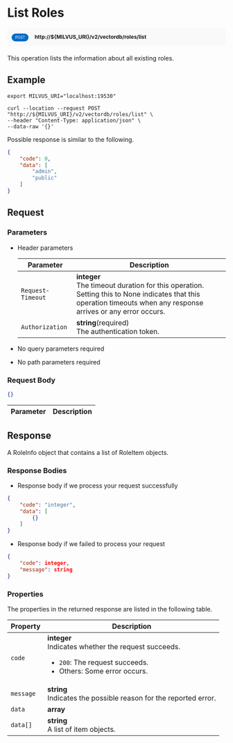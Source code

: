 # List Roles

<div style="background: #f9f9f9; padding: 10px; border-radius: 5px; margin-bottom: 20px;">
    <div style="display: inline-block; background: #026aca; font-size: 0.6em; border-radius: 10px; color: #ffffff; padding: 0.3em 1em; line-height: 1.5em;">
        <span>POST</span>
    </div>
    <div style="display: inline-block; font-size: 0.85em; font-weight: 700; margin-left: 10px;">
        <span>http://${MILVUS_URI}/v2/vectordb/roles/list</span>
    </div>
</div>

This operation lists the information about all existing roles.

## Example

```shell
export MILVUS_URI="localhost:19530"

curl --location --request POST "http://${MILVUS_URI}/v2/vectordb/roles/list" \
--header "Content-Type: application/json" \
--data-raw '{}'
```
Possible response is similar to the following.
```json
{
    "code": 0,
    "data": [
        "admin",
        "public"
    ]
}
```


## Request

### Parameters

- Header parameters

    | Parameter        | Description                                                                               |
    |------------------|-------------------------------------------------------------------------------------------|
    | `Request-Timeout`  | **integer**<br/>The timeout duration for this operation.<br/>Setting this to None indicates that this operation timeouts when any response arrives or any error occurs.|
    | `Authorization`  | **string**(required)<br/>The authentication token.|

- No query parameters required

- No path parameters required

### Request Body

```json
{}
```

| Parameter        | Description                                                                               |
|------------------|-------------------------------------------------------------------------------------------|


## Response

A RoleInfo object that contains a list of RoleItem objects.

### Response Bodies

- Response body if we process your request successfully

```json
{
    "code": "integer",
    "data": [
        {}
    ]
}
```

- Response body if we failed to process your request

```json
{
    "code": integer,
    "message": string
}
```

### Properties

The properties in the returned response are listed in the following table.

| Property | Description                                                                                                                                 |
|----------|---------------------------------------------------------------------------------------------------------------------------------------------|
| `code`   | __integer__<br/>Indicates whether the request succeeds.<br/><ul><li>`200`: The request succeeds.</li><li>Others: Some error occurs.</li></ul> |
| `message`  | __string__<br/>Indicates the possible reason for the reported error. |
| `data` | __array__<br/> |
| `data[]`  | __string__<br/>A list of item objects.  |
